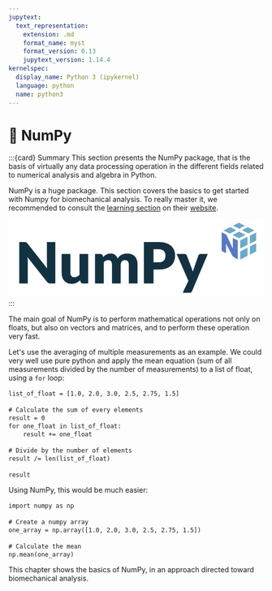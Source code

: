 ```yaml
---
jupytext:
  text_representation:
    extension: .md
    format_name: myst
    format_version: 0.13
    jupytext_version: 1.14.4
kernelspec:
  display_name: Python 3 (ipykernel)
  language: python
  name: python3
---
```


# 📖 NumPy

:::{card} Summary
This section presents the NumPy package, that is the basis of virtually any data processing operation in the different fields related to numerical analysis and algebra in Python.

NumPy is a huge package. This section covers the basics to get started with Numpy for biomechanical analysis. To really master it, we recommended to consult the [learning section](https://numpy.org/learn/) on their [website](https://numpy.org).

[![NumPy Logo -width:narrower](_static/images/numpy_logo.png)](https://numpy.org)
:::

The main goal of NumPy is to perform mathematical operations not only on floats, but also on vectors and matrices, and to perform these operation very fast.

Let's use the averaging of multiple measurements as an example. We could very well use pure python and apply the mean equation (sum of all measurements divided by the number of measurements) to a list of float, using a `for` loop:

```{code-cell} ipython3
list_of_float = [1.0, 2.0, 3.0, 2.5, 2.75, 1.5]

# Calculate the sum of every elements
result = 0
for one_float in list_of_float:
    result += one_float
    
# Divide by the number of elements
result /= len(list_of_float)

result
```

Using NumPy, this would be much easier:

```{code-cell} ipython3
import numpy as np

# Create a numpy array
one_array = np.array([1.0, 2.0, 3.0, 2.5, 2.75, 1.5])

# Calculate the mean
np.mean(one_array)
```

This chapter shows the basics of NumPy, in an approach directed toward biomechanical analysis.


```{tableofcontents}
```
